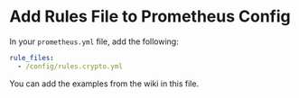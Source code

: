 # Add Rules File to Prometheus Config

In your `prometheus.yml` file, add the following:
```yml
rule_files:
  - /config/rules.crypto.yml
```

You can add the examples from the wiki in this file.
